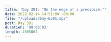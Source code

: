 ```yaml
---
title: 'Day 391: "On the edge of a precipice."'
date: 2022-02-14 14:51:00 -08:00
file: "/uploads/Day-B391.mp3"
post: Day 391
duration: '00:05:03'
length: 4505067
---
```


